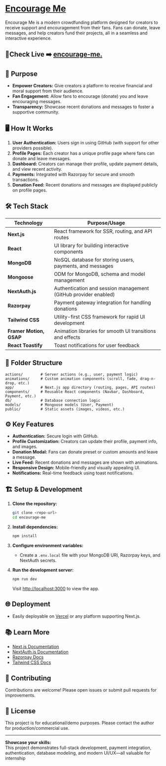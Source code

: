 # [Encourage Me](https://encourage-me.vercel.app/)

Encourage Me is a modern crowdfunding platform designed for creators to receive support and encouragement from their fans. Fans can donate, leave messages, and help creators fund their projects, all in a seamless and interactive experience.

## 🔗Check Live ➡️ [encourage-me.](https://encourage-me.vercel.app/)
## 🚀 Purpose

- **Empower Creators:** Give creators a platform to receive financial and moral support from their audience.
- **Fan Engagement:** Allow fans to encourage (donate) you and leave encouraging messages.
- **Transparency:** Showcase recent donations and messages to foster a supportive community.

## 🖥️ How It Works

1. **User Authentication:** Users sign in using GitHub (with support for other providers possible).
2. **Profile Pages:** Each creator has a unique profile page where fans can donate and leave messages.
3. **Dashboard:** Creators can manage their profile, update payment details, and view recent activity.
4. **Payments:** Integrated with Razorpay for secure and smooth transactions.
5. **Donation Feed:** Recent donations and messages are displayed publicly on profile pages.

## 🛠️ Tech Stack

| Technology      | Purpose/Usage                                                                 |
|-----------------|-------------------------------------------------------------------------------|
| **Next.js**     | React framework for SSR, routing, and API routes                              |
| **React**       | UI library for building interactive components                                |
| **MongoDB**     | NoSQL database for storing users, payments, and messages                      |
| **Mongoose**    | ODM for MongoDB, schema and model management                                  |
| **NextAuth.js** | Authentication and session management (GitHub provider enabled)                |
| **Razorpay**    | Payment gateway integration for handling donations                            |
| **Tailwind CSS**| Utility-first CSS framework for rapid UI development                          |
| **Framer Motion, GSAP** | Animation libraries for smooth UI transitions and effects             |
| **React Toastify** | Toast notifications for user feedback                                      |

## 📁 Folder Structure

```
actions/        # Server actions (e.g., user, payment logic)
animations/     # Custom animation components (scroll, fade, drag-n-drop, etc.)
app/            # Next.js app directory (routing, pages, API routes)
components/     # Reusable React components (Navbar, Dashboard, Payment, etc.)
db/             # Database connection logic
models/         # Mongoose models (User, Payment)
public/         # Static assets (images, videos, etc.)
```

## ⚙️ Key Features

- **Authentication:** Secure login with GitHub.
- **Profile Customization:** Creators can update their profile, payment info, and images.
- **Donation Modal:** Fans can donate preset or custom amounts and leave a message.
- **Live Feed:** Recent donations and messages are shown with animations.
- **Responsive Design:** Mobile-friendly and visually appealing UI.
- **Notifications:** Real-time feedback using toast notifications.

## 🏗️ Setup & Development

1. **Clone the repository:**
   ```sh
   git clone <repo-url>
   cd encourage-me
   ```

2. **Install dependencies:**
   ```sh
   npm install
   ```

3. **Configure environment variables:**
   - Create a `.env.local` file with your MongoDB URI, Razorpay keys, and NextAuth secrets.

4. **Run the development server:**
   ```sh
   npm run dev
   ```
   Visit [http://localhost:3000](http://localhost:3000) to view the app.

## 🌐 Deployment

- Easily deployable on [Vercel](https://vercel.com/) or any platform supporting Next.js.

## 📚 Learn More

- [Next.js Documentation](https://nextjs.org/docs)
- [NextAuth.js Documentation](https://next-auth.js.org/)
- [Razorpay Docs](https://razorpay.com/docs/)
- [Tailwind CSS Docs](https://tailwindcss.com/docs/installation)

## 🤝 Contributing

Contributions are welcome! Please open issues or submit pull requests for improvements.

## 📄 License

This project is for educational/demo purposes. Please contact the author for production/commercial use.

---

**Showcase your skills:**  
This project demonstrates full-stack development, payment integration, authentication, database modeling, and modern UI/UX—all valuable for internship